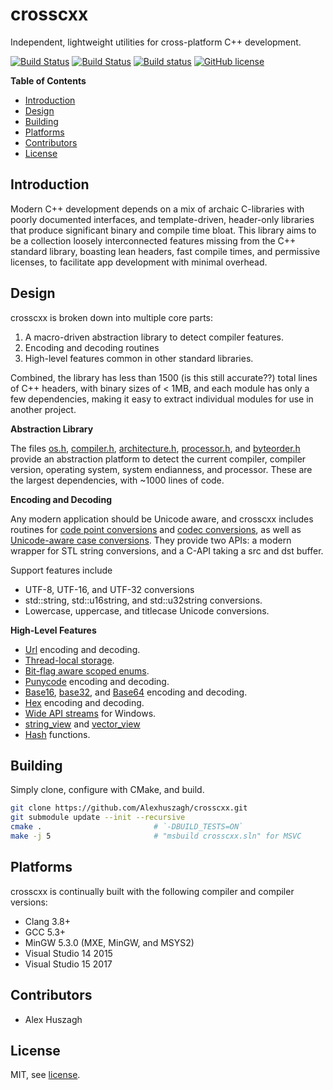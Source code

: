 crosscxx
========

Independent, lightweight utilities for cross-platform C++ development.

[![Build Status](https://travis-ci.org/Alexhuszagh/crosscxx.svg?branch=master)](https://trAlexhuszagh/csv_parseravis-ci.org/Alexhuszagh/crosscxx)
[![Build Status](https://tea-ci.org/api/badges/Alexhuszagh/crosscxx/status.svg)](https://tea-ci.org/Alexhuszagh/crosscxx)
[![Build status](https://ci.appveyor.com/api/projects/status/b8fh8431rcu3wc3q?svg=true)](https://ci.appveyor.com/project/Alexhuszagh/crosscxx)
[![GitHub license](https://img.shields.io/badge/license-MIT-blue.svg)](https://github.com/Alexhuszagh/crosscxx/blob/master/LICENSE.md)

**Table of Contents**

- [Introduction](#introduction)
- [Design](#design)
- [Building](#building)
- [Platforms](#platforms)
- [Contributors](#contributors)
- [License](#license)

## Introduction

Modern C++ development depends on a mix of archaic C-libraries with poorly documented interfaces, and template-driven, header-only libraries that produce significant binary and compile time bloat. This library aims to be a collection loosely interconnected features missing from the C++ standard library, boasting lean headers, fast compile times, and permissive licenses, to facilitate app development with minimal overhead.

## Design

crosscxx is broken down into multiple core parts:

1. A macro-driven abstraction library to detect compiler features.
2. Encoding and decoding routines
4. High-level features common in other standard libraries.

Combined, the library has less than 1500 (is this still accurate??) total lines of C++ headers, with binary sizes of < 1MB, and each module has only a few dependencies, making it easy to extract individual modules for use in another project.

**Abstraction Library**

The files [os.h](/src/os.h), [compiler.h](/src/compiler.h), [architecture.h](/src/architecture.h), [processor.h](/src/processor.h), and [byteorder.h](/src/byteorder.h) provide an abstraction platform to detect the current compiler, compiler version, operating system, system endianness, and processor. These are the largest dependencies, with ~1000 lines of code.

**Encoding and Decoding**

Any modern application should be Unicode aware, and crosscxx includes routines for [code point conversions](/src/unicode.h) and [codec conversions](codec.h), as well as [Unicode-aware case conversions](/src/casemap.h). They provide two APIs: a modern wrapper for STL string conversions, and a C-API taking a src and dst buffer. 

Support features include

- UTF-8, UTF-16, and UTF-32 conversions
- std::string, std::u16string, and std::u32string conversions.
- Lowercase, uppercase, and titlecase Unicode conversions.

**High-Level Features**

- [Url](/src/url.h) encoding and decoding.
- [Thread-local storage](/src/tls.h).
- [Bit-flag aware scoped enums](/src/enum.h).
- [Punycode](/src/punycode.h) encoding and decoding.
- [Base16](/src/base16.h), [base32](/src/base32.h), and [Base64](/src/base64.h) encoding and decoding.
- [Hex](/src/hex.h) encoding and decoding.
- [Wide API streams](/src/fstream.h) for Windows.
- [string_view](/str/string_view.h) and [vector_view](/src/vector_view.h)
- [Hash](/src/hashlib.h) functions.

## Building

Simply clone, configure with CMake, and build.

```bash
git clone https://github.com/Alexhuszagh/crosscxx.git
git submodule update --init --recursive
cmake .                         # `-DBUILD_TESTS=ON`
make -j 5                       # "msbuild crosscxx.sln" for MSVC
```

## Platforms

crosscxx is continually built with the following compiler and compiler versions:

- Clang 3.8+
- GCC 5.3+
- MinGW 5.3.0 (MXE, MinGW, and MSYS2) 
- Visual Studio 14 2015
- Visual Studio 15 2017

## Contributors

- Alex Huszagh

## License

MIT, see [license](LICENSE.md).

